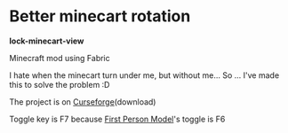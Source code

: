 # Better minecart rotation

**lock-minecart-view**

Minecraft mod using Fabric

I hate when the minecart turn under me, but without me...
So ... I've made this to solve the problem :D

The project is on [Curseforge](https://www.curseforge.com/minecraft/mc-mods/minecart-direction-follow)(download)

Toggle key is F7 because [First Person Model](https://www.curseforge.com/minecraft/mc-mods/first-person-model)'s toggle is F6
